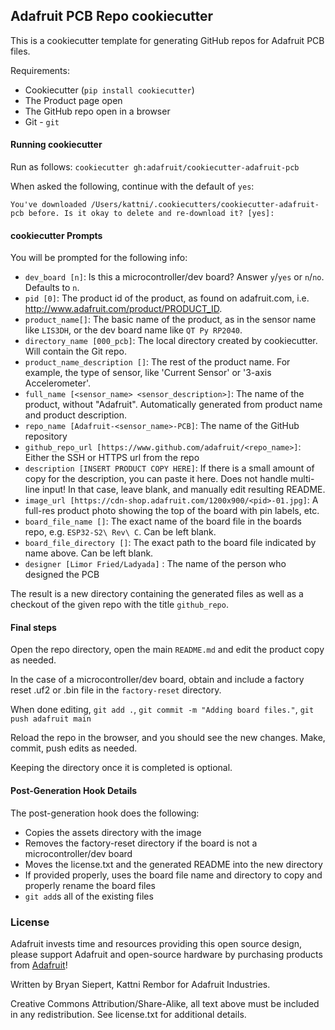## Adafruit PCB Repo cookiecutter
This is a cookiecutter template for generating GitHub repos for Adafruit PCB files.

Requirements:
 * Cookiecutter (`pip install cookiecutter`)
 * The Product page open
 * The GitHub repo open in a browser
 * Git - `git`

#### Running cookiecutter
Run as follows: `cookiecutter gh:adafruit/cookiecutter-adafruit-pcb`

When asked the following, continue with the default of `yes`:
```
You've downloaded /Users/kattni/.cookiecutters/cookiecutter-adafruit-pcb before. Is it okay to delete and re-download it? [yes]:
```

#### cookiecutter Prompts
You will be prompted for the following info:
 * `dev_board [n]`: Is this a microcontroller/dev board? Answer `y`/`yes` or `n`/`no`. Defaults to `n`.
 * `pid [0]`: The product id of the product, as found on adafruit.com, i.e. http://www.adafruit.com/product/PRODUCT_ID.
 * `product_name[]`: The basic name of the product, as in the sensor name like `LIS3DH`, or the dev board name like `QT Py RP2040`.
 * `directory_name [000_pcb]`: The local directory created by cookiecutter. Will contain the Git repo.
 * `product_name_description []`: The rest of the product name. For example, the type of sensor, like 'Current Sensor' or '3-axis Accelerometer'.
 * `full_name [<sensor_name> <sensor_description>]`: The name of the product, without "Adafruit". Automatically generated from product name and product description.
 * `repo_name [Adafruit-<sensor_name>-PCB]`: The name of the GitHub repository
 * `github_repo_url [https://www.github.com/adafruit/<repo_name>]`: Either the SSH or HTTPS url from the repo
 * `description [INSERT PRODUCT COPY HERE]`: If there is a small amount of copy for the description, you can paste it here. Does not handle multi-line input! In that case, leave blank, and manually edit resulting README.
 * `image_url [https://cdn-shop.adafruit.com/1200x900/<pid>-01.jpg]`: A full-res product photo showing the top of the board with pin labels, etc.
 * `board_file_name []`: The exact name of the board file in the boards repo, e.g. `ESP32-S2\ Rev\ C`. Can be left blank.
 * `board_file_directory []`: The exact path to the board file indicated by name above. Can be left blank.
 * `designer [Limor Fried/Ladyada]` : The name of the person who designed the PCB

The result is a new directory containing the generated files as well as a checkout of the given repo with the title `github_repo`.

#### Final steps
Open the repo directory, open the main `README.md` and edit the product copy as needed.

In the case of a microcontroller/dev board, obtain and include a factory reset .uf2 or .bin file in the
`factory-reset` directory.

When done editing, `git add .`, `git commit -m "Adding board files."`, `git push adafruit main`

Reload the repo in the browser, and you should see the new changes. Make, commit, push edits as needed.

Keeping the directory once it is completed is optional.

#### Post-Generation Hook Details
The post-generation hook does the following:
 * Copies the assets directory with the image
 * Removes the factory-reset directory if the board is not a microcontroller/dev board
 * Moves the license.txt and the generated README into the new directory
 * If provided properly, uses the board file name and directory to copy and properly rename the board files
 * `git add`s all of the existing files

### License

Adafruit invests time and resources providing this open source design, please support Adafruit and open-source hardware by purchasing products from [Adafruit](https://www.adafruit.com)!

Written by Bryan Siepert, Kattni Rembor for Adafruit Industries.

Creative Commons Attribution/Share-Alike, all text above must be included in any redistribution. See license.txt for additional details.
